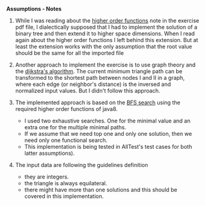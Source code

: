 **Assumptions - Notes**

1. While I was reading about the [higher order functions](https://en.wikipedia.org/wiki/Higher-order_function) 
note in the exercise pdf file, I dialectically supposed that I had to implement the solution of a binary tree and then extend it to higher space dimensions. 
When I read again about the higher order functions I left behind this extension. But at least the extension works with the only assumption that the root value should be the same for all the imported file

2. Another approach to implement the exercise is to use graph theory and the [dijkstra's algorithm](https://en.wikipedia.org/wiki/Dijkstra's_algorithm). 
The current minimum triangle path can be transformed to the shortest path between nodes I and II in a graph, where each edge (or neighbor's distance) 
is the inversed and normalized input values. But I didn't follow this approach. 

3. The implemented approach is based on the [BFS search](https://en.wikipedia.org/wiki/Breadth-first_search) using the required higher order functions of java8.
    *  I used two exhaustive searches. One for the minimal value and an extra one for the multiple minimal paths.
    *  If we assume that we need top one and only one solution, then we need only one functional search. 
    *  This implementation is being tested in AllTest's test cases for both latter assumptions).
   
    
4. The input data are following the guidelines definition
    * they are integers.
    * the triangle is always equilateral. 
    * there might have more than one solutions and this should be covered in this implementation. 
    


